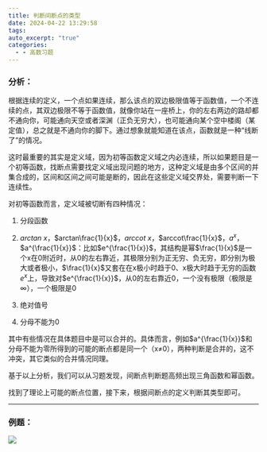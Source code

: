 ```yaml
---
title: 判断间断点的类型
date: 2024-04-22 13:29:58
tags: 
auto_excerpt: "true"
categories:
  - - 高数习题
---
```

### 分析：

根据连续的定义，一个点如果连续，那么该点的双边极限值等于函数值，一个不连续的点，其双边极限不等于函数值，就像你站在一座桥上，你的左右两边的路却都不通向你，可能通向天空或者深渊（正负无穷大），也可能通向某个空中楼阁（某定值），总之就是不通向你的脚下。通过想象就能知道在该点，函数就是一种“线断了”的情况。

  

这时最重要的其实是定义域，因为初等函数定义域之内必连续，所以如果题目是一个初等函数，找断点需要找定义域出现问题的地方，这种定义域是由多个区间的并集合成的，区间和区间之间可能是断的，因此在这些定义域交界处，需要判断一下连续性。

  

对初等函数而言，定义域被切断有四种情况：

  

1. 分段函数

2. $arctan \ x$，$arctan\frac{1}{x}$，$arccot \ x$，$arccot\frac{1}{x}$，$a^x$，$a^{\frac{1}{x}}$：比如$e^{\frac{1}{x}}$，其结构是幂$\frac{1}{x}$是一个x在0附近时，从0的左右靠近，其极限分别为正无穷、负无穷，即分别为极大或者极小，$\frac{1}{x}$又套在在x极小时趋于0、x极大时趋于无穷的函数$e^x$上，导致对$e^{\frac{1}{x}}$，从0的左右靠近0，一个没有极限（极限是∞），一个极限是0

3. 绝对值号

4. 分母不能为0

  

其中有些情况在具体题目中是可以合并的。具体而言，例如$a^{\frac{1}{x}}$和分母不能为零所得到的可能的断点都是同一个（x≠0），两种判断是合并的，这不冲突，其它类似的合并情况同理。

  

基于以上分析，我们可以从习题发现，间断点判断题高频出现三角函数和幂函数。

  

找到了理论上可能的断点位置，接下来，根据间断点的定义判断其类型即可。

  

---

  

### 例题：

  

![](https://imgs.dalsidealland.com/beefbun/2024/04/2fdd8aa689af3525d6e26e72e629526f.png)